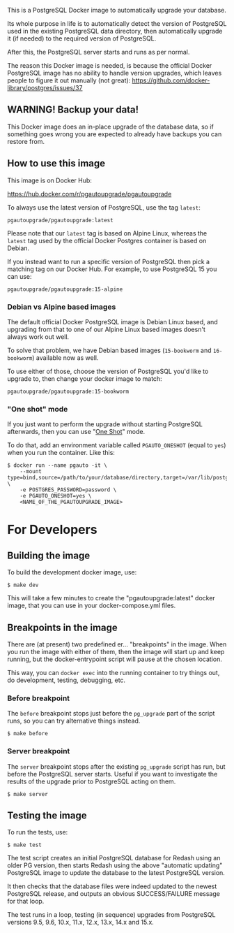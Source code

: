 This is a PostgreSQL Docker image to automatically upgrade
your database.

Its whole purpose in life is to automatically detect the
version of PostgreSQL used in the existing PostgreSQL data
directory, then automatically upgrade it (if needed) to the
required version of PostgreSQL.

After this, the PostgreSQL server starts and runs as per
normal.

The reason this Docker image is needed, is because the
official Docker PostgreSQL image has no ability to handle
version upgrades, which leaves people to figure it out
manually (not great): https://github.com/docker-library/postgres/issues/37

## WARNING! Backup your data!

This Docker image does an in-place upgrade of the database
data, so if something goes wrong you are expected to already
have backups you can restore from.

## How to use this image

This image is on Docker Hub:

https://hub.docker.com/r/pgautoupgrade/pgautoupgrade

To always use the latest version of PostgreSQL, use the tag
`latest`:

    pgautoupgrade/pgautoupgrade:latest

Please note that our `latest` tag is based on Alpine Linux,
whereas the `latest` tag used by the official Docker
Postgres container is based on Debian.

If you instead want to run a specific version of PostgreSQL
then pick a matching tag on our Docker Hub. For example, to
use PostgreSQL 15 you can use:

    pgautoupgrade/pgautoupgrade:15-alpine

### Debian vs Alpine based images

The default official Docker PostgreSQL image is Debian Linux
based, and upgrading from that to one of our Alpine Linux
based images doesn't always work out well.

To solve that problem, we have Debian based images
(`15-bookworm` and `16-bookworm`) available now as well.

To use either of those, choose the version of PostgreSQL you'd
like to upgrade to, then change your docker image to match:

    pgautoupgrade/pgautoupgrade:15-bookworm

### "One shot" mode

If you just want to perform the upgrade without starting PostgreSQL
afterwards, then you can use "[One Shot](https://github.com/pgautoupgrade/docker-pgautoupgrade/issues/13)" mode.

To do that, add an environment variable called `PGAUTO_ONESHOT`
(equal to `yes`) when you run the container.  Like this:

```
$ docker run --name pgauto -it \
	--mount type=bind,source=/path/to/your/database/directory,target=/var/lib/postgresql/data \
	-e POSTGRES_PASSWORD=password \
	-e PGAUTO_ONESHOT=yes \
	<NAME_OF_THE_PGAUTOUPGRADE_IMAGE>
```

# For Developers

## Building the image

To build the development docker image, use:

```
$ make dev
```

This will take a few minutes to create the "pgautoupgrade:latest"
docker image, that you can use in your docker-compose.yml
files.

## Breakpoints in the image

There are (at present) two predefined er... "breakpoints"
in the image.  When you run the image with either
of them, then the image will start up and keep running,
but the docker-entrypoint script will pause at the chosen
location.

This way, you can `docker exec` into the running container to
try things out, do development, testing, debugging, etc.

### Before breakpoint

The `before` breakpoint stops just before the `pg_upgrade`
part of the script runs, so you can try alternative things
instead.

```
$ make before
```

### Server breakpoint

The `server` breakpoint stops after the existing `pg_upgrade`
script has run, but before the PostgreSQL server starts.  Useful
if you want to investigate the results of the upgrade prior to
PostgreSQL acting on them.

```
$ make server
```

## Testing the image

To run the tests, use:

```
$ make test
```

The test script creates an initial PostgreSQL database for
Redash using an older PG version, then starts Redash using
the above "automatic updating" PostgreSQL image to update
the database to the latest PostgreSQL version.

It then checks that the database files were indeed updated
to the newest PostgreSQL release, and outputs an obvious
SUCCESS/FAILURE message for that loop.

The test runs in a loop, testing (in sequence) upgrades from
PostgreSQL versions 9.5, 9.6, 10.x, 11.x, 12.x, 13.x, 14.x
and 15.x.
